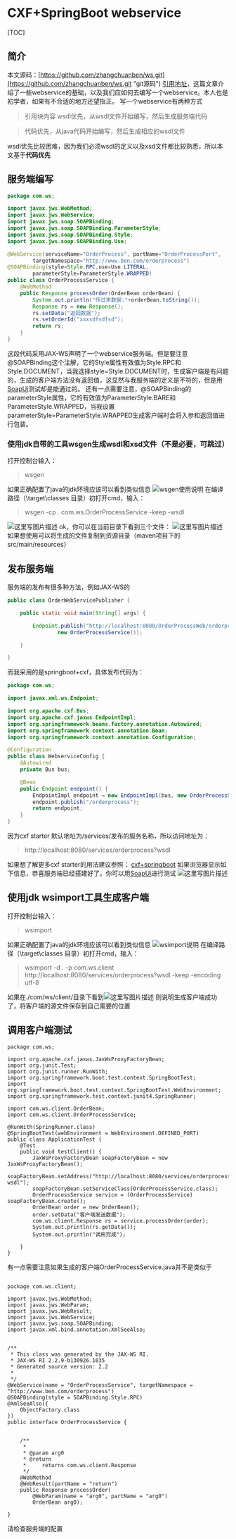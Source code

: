 # CXF+SpringBoot webservice
[TOC]
## 简介

本文源码：[https://github.com/zhangchuanben/ws.git](https://github.com/zhangchuanben/ws.git "git源码")
[引用地址](http://www.ibm.com/developerworks/webservices/tutorials/ws-jax/ws-jax.html "原文引用")，这篇文章介绍了一些webservice的基础，以及我们应如何去编写一个webservice。本人也是初学者，如果有不合适的地方还望指正。
写一个webservice有两种方式

> 引用块内容 wsdl优先，从wsdl文件开始编写，然后生成服务端代码

> 代码优先，从java代码开始编写，然后生成相应的wsdl文件

wsdl优先比较困难，因为我们必须wsdl的定义以及xsd文件都比较熟悉，所以本文基于**代码优先**

## 服务端编写
``` java 
package com.ws;

import javax.jws.WebMethod;
import javax.jws.WebService;
import javax.jws.soap.SOAPBinding;
import javax.jws.soap.SOAPBinding.ParameterStyle;
import javax.jws.soap.SOAPBinding.Style;
import javax.jws.soap.SOAPBinding.Use;

@WebService(serviceName="OrderProcess", portName="OrderProcessPort",
		targetNamespace="http://www.ben.com/orderprocess")
@SOAPBinding(style=Style.RPC,use=Use.LITERAL,
		parameterStyle=ParameterStyle.WRAPPED)
public class OrderProcessService {
	@WebMethod
	public Response processOrder(OrderBean orderBean) {
		System.out.println("传过来数据:"+orderBean.toString());
		Response rs = new Response();
		rs.setData("返回数据");
		rs.setOrderId("xxxsdfsdfsd");
		return rs;
	}
}
```
这段代码采用JAX-WS声明了一个webservice服务端。但是要注意@SOAPBinding这个注解，它的Style属性有效值为Style.RPC和Style.DOCUMENT，当我选择style=Style.DOCUMENT时，生成客户端是有问题的，生成的客户端方法没有返回值，这显然与我服务端的定义是不符的，但是用[SoapUi](https://www.soapui.org/ "SoapUi")测试却是能通过的。
还有一点需要注意，@SOAPBinding的parameterStyle属性，它的有效值为ParameterStyle.BARE和ParameterStyle.WRAPPED，当我设置parameterStyle=ParameterStyle.WRAPPED生成客户端时会将入参和返回值进行包装。
### 使用jdk自带的工具wsgen生成wsdl和xsd文件（不是必要，可跳过）
打开控制台输入：

> wsgen

如果正确配置了java的jdk环境应该可以看到类似信息
![wsgen使用说明](http://img.blog.csdn.net/20160903110822097)
在编译路径（\target\classes 目录）初打开cmd，输入：

> wsgen -cp . com.ws.OrderProcessService -keep -wsdl

![这里写图片描述](http://img.blog.csdn.net/20160903111354441)
ok，你可以在当前目录下看到三个文件：
![这里写图片描述](http://img.blog.csdn.net/20160903112258345)
如果想使用可以将生成的文件复制到资源目录（maven项目下的src/main/resources）
## 发布服务端
服务端的发布有很多种方法，例如JAX-WS的

``` java 
public class OrderWebServicePublisher {

	public static void main(String[] args) {

		Endpoint.publish("http://localhost:8080/OrderProcessWeb/orderprocess",
				new OrderProcessService());

	}

}
```
而我采用的是springboot+cxf，具体发布代码为：
``` java 
package com.ws;

import javax.xml.ws.Endpoint;

import org.apache.cxf.Bus;
import org.apache.cxf.jaxws.EndpointImpl;
import org.springframework.beans.factory.annotation.Autowired;
import org.springframework.context.annotation.Bean;
import org.springframework.context.annotation.Configuration;

@Configuration
public class WebserviceConfig {
	@Autowired
    private Bus bus;

    @Bean
    public Endpoint endpoint() {
        EndpointImpl endpoint = new EndpointImpl(bus, new OrderProcessService());
        endpoint.publish("/orderprocess");
        return endpoint;
    }
}

```
因为cxf   starter 默认地址为/services/发布的服务名称，所以访问地址为：

> http://localhost:8080/services/orderprocess?wsdl

如果想了解更多cxf starter的用法建议参照：
[cxf+springboot](http://cxf.apache.org/docs/springboot.html "cxf-springboot")
如果浏览器显示如下信息，恭喜服务端已经搭建好了。你可以用[SoapUi](https://www.soapui.org/ "SoapUi")进行测试
![这里写图片描述](http://img.blog.csdn.net/20160903113848032)
## 使用jdk wsimport工具生成客户端
打开控制台输入：

> wsimport

如果正确配置了java的jdk环境应该可以看到类似信息
![wsimport说明](http://img.blog.csdn.net/20160903114120493)
在编译路径（\target\classes 目录）初打开cmd，输入：

> wsimport -d . -p com.ws.client http://localhost:8080/services/orderprocess?wsdl -keep -encoding utf-8

如果在./com/ws/client/目录下看到![这里写图片描述](http://img.blog.csdn.net/20160903114502966)
则说明生成客户端成功了，将客户端的源文件保存到自己需要的位置
## 调用客户端测试 ##

```
package com.ws;

import org.apache.cxf.jaxws.JaxWsProxyFactoryBean;
import org.junit.Test;
import org.junit.runner.RunWith;
import org.springframework.boot.test.context.SpringBootTest;
import org.springframework.boot.test.context.SpringBootTest.WebEnvironment;
import org.springframework.test.context.junit4.SpringRunner;

import com.ws.client.OrderBean;
import com.ws.client.OrderProcessService;

@RunWith(SpringRunner.class)
@SpringBootTest(webEnvironment = WebEnvironment.DEFINED_PORT)
public class ApplicationTest {
	@Test
	public void testClient() {
		JaxWsProxyFactoryBean soapFactoryBean = new JaxWsProxyFactoryBean();
		soapFactoryBean.setAddress("http://localhost:8080/services/orderprocess?wsdl");
		soapFactoryBean.setServiceClass(OrderProcessService.class);
		OrderProcessService service = (OrderProcessService) soapFactoryBean.create();
		OrderBean order = new OrderBean();
		order.setData("客户端发送数据");
		com.ws.client.Response rs = service.processOrder(order);
		System.out.println(rs.getData());
		System.out.println("调用完成");
	
	}
}

```
有一点需要注意如果生成的客户端OrderProcessService.java并不是类似于

```

package com.ws.client;

import javax.jws.WebMethod;
import javax.jws.WebParam;
import javax.jws.WebResult;
import javax.jws.WebService;
import javax.jws.soap.SOAPBinding;
import javax.xml.bind.annotation.XmlSeeAlso;


/**
 * This class was generated by the JAX-WS RI.
 * JAX-WS RI 2.2.9-b130926.1035
 * Generated source version: 2.2
 * 
 */
@WebService(name = "OrderProcessService", targetNamespace = "http://www.ben.com/orderprocess")
@SOAPBinding(style = SOAPBinding.Style.RPC)
@XmlSeeAlso({
    ObjectFactory.class
})
public interface OrderProcessService {


    /**
     * 
     * @param arg0
     * @return
     *     returns com.ws.client.Response
     */
    @WebMethod
    @WebResult(partName = "return")
    public Response processOrder(
        @WebParam(name = "arg0", partName = "arg0")
        OrderBean arg0);

}

```
请检查服务端的配置